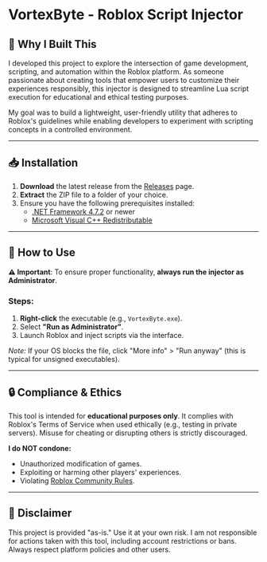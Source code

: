 # VortexByte - Roblox Script Injector  


## 🔧 Why I Built This  
I developed this project to explore the intersection of game development, scripting, and automation within the Roblox platform. As someone passionate about creating tools that empower users to customize their experiences responsibly, this injector is designed to streamline Lua script execution for educational and ethical testing purposes.  

My goal was to build a lightweight, user-friendly utility that adheres to Roblox's guidelines while enabling developers to experiment with scripting concepts in a controlled environment.  

---

## 📥 Installation  
1. **Download** the latest release from the [Releases](https://github.com/NeonOblivion/VortexByte/releases) page.  
2. **Extract** the ZIP file to a folder of your choice.  
3. Ensure you have the following prerequisites installed:  
   - [.NET Framework 4.7.2](https://dotnet.microsoft.com/download/dotnet-framework) or newer  
   - [Microsoft Visual C++ Redistributable](https://aka.ms/vs/16/release/vc_redist.x64.exe)  

---

## 🚀 How to Use  
**⚠️ Important**: To ensure proper functionality, **always run the injector as Administrator**.  

### Steps:  
1. **Right-click** the executable (e.g., `VortexByte.exe`).  
2. Select **"Run as Administrator"**.  
3. Launch Roblox and inject scripts via the interface.  

*Note:* If your OS blocks the file, click "More info" > "Run anyway" (this is typical for unsigned executables).  

---

## 🔒 Compliance & Ethics  
This tool is intended for **educational purposes only**. It complies with Roblox's Terms of Service when used ethically (e.g., testing in private servers). Misuse for cheating or disrupting others is strictly discouraged.  

**I do NOT condone:**  
- Unauthorized modification of games.  
- Exploiting or harming other players' experiences.  
- Violating [Roblox Community Rules](https://en.help.roblox.com/hc/en-us/articles/203313410-Roblox-Community-Rules).  

---

## 📜 Disclaimer  
This project is provided "as-is." Use it at your own risk. I am not responsible for actions taken with this tool, including account restrictions or bans. Always respect platform policies and other users.  
